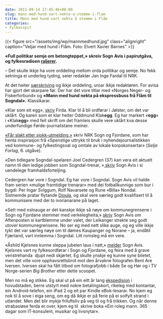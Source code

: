 ```yaml
---
date: 2011-09-14 17:45:46+00:00
slug: mann-med-hund-vart-nekta-a-stemme-i-flam
title: Mann med hund vart nekta å stemme i Flåm
categories:
- Fylkesspit
---
```


{{< figure src="/assets/img/wp/mannmedhund.jpg" class="alignright" caption="Veljar med hund i Flåm. Foto: Elvert Xavier Barnes" >}}

**«Full politikar semje om betongteppet,» skreiv Sogn Avis i papirutgåva, og fylkesradioen [raljerer](http://nrk.no/nyheter/distrikt/nrk_sogn_og_fjordane/1.7788608).**

<!--more-->

– Det skulle ikkje ha vore orddeling mellom orda politikar og  semje. No fekk setninga ei underleg tyding, seier redaktør Jan Inge  Fardal til NRK.

At det heiter [særskriving](http://www.korrekturavdelingen.no/K4sammenskriving.htm) og ikkje orddeling, uroar ikkje redaktøren.   For avisa har gjort det skarpare før. Der har det vore titlar med  «Norges Neger- og Fiskerforbund» og  **«**Mann med hund nekta på ekspressbuss frå Flåm til Sogndal**».** Klassikarar.

«Klar som eit egg», [skriv](http://www.firda.no/nyhende/article5734481.ece) Firda. Klar til å bli ordførar i Jølster, om det var uklårt. Og karen som er klar heiter Oddmund Klak**egg**. Eg har markert «**egg**» i «Klak**egg**» med feit skrift om det framleis skulle vere uklårt kva desse underfundige Førde-journalistane meiner.

[«Får slakt etter sjokk-utmelding,»](http://nrk.no/nyheter/distrikt/nrk_sogn_og_fjordane/1.7791471) skriv NRK Sogn og Fjordane, som har henta inspirasjon frå «Spenstige uttrykk til bruk i nyhendejournalistikken ved kommune- og fylkestingsval og omtale av lokale korpskonsertar» (_Selja Forlag_, 6. utgåve).




«Den tidlegare Sogndal-spelaren Joel Cedergren (37) kan vera eit aktuelt namn  til den ledige jobben som Sogndal-trenar, »[ skriv](http://www.sognavis.no/lokal_sport/article5735297.ece) Sogn Avis i si uendelege framhaldsforteljing.




Cedergren har vore i Sogndal. Eg har vore i Sogndal. Sogn Avis vil halde fram serien «mulige  framtidige trenarar» med dei fotballkunnige som bur i bygdi: Per Ingar  Sviggum, Rolf Navarsete og Rune «Billa» Nondal. Sistnemde pratar flytande [Dioula](http://en.wikipedia.org/wiki/Dioula_language), og skal vere særleg godt kvalifisert til å kommunisere med dei to ivorianarane på laget.

«Sett  med osloauge er det kanskje ikkje så nøye om kommunegrensene i Sogn og  Fjordane stemmer med verkelegheita,» [skriv](http://www.sognavis.no/lokale_nyhende/article5734964.ece) Sogn Avis om Aftenposten si  kartblemme under valet, der Leikanger strekte seg godt utover  kommunegrensene. No ser eg med nett slike auge, og eg ville ikkje tykt det var  særleg nøye om til dømes Kaupanger og Norane – ja, endåtil Fjærland, vart innlemma i Sogndal.  Litt romsleg må ein vere.




«Åshild Kjelsnes kunne sleppa jubelen laus i natt,» [melder](http://www.sognavis.no/lokale_nyhende/article5734603.ece) Sogn Avis.  Kjelsnes vart ny fylkesordførar i Sogn og Fjordane, og feira med å grave venstrehanda  djupt nedi skjørtet. Eg skulle ynskje eg kunne syne biletet, men  det ville vore opphavsrettsbrot mot den årvakne fotografen Bent Are Iversen.  Iversen skal ha fått tilbod om fotografjobb i både Se og Hør og i TV Norge-serien _Big Brother_ etter dette scoopet.

Men no må eg stikke. Eg skal ut på ein eitt år lang [ekspedisjon](http://nrk.no/nyheter/distrikt/nrk_sogn_og_fjordane/1.7792474) i hovudstaden, berre utstyrt med nokre betalingskort, rikeleg med kontantar, ein Android-telefon, ein iPad 2 og eit par Kindle eBok-lesarar. No kjem eg nok til å sove i eiga seng, om eg då ikkje er på ferie på ei solfylt strand i utlandet. Men det blir mykje friluftsliv på veg til og frå trikken. Og når denne strabasiøse ferda er over, kjem eg til  skrive boka «Ein roleg mann. 365 dagar som IT-konsulent, musikar og livsnytar».


